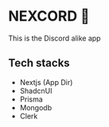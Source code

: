 # NEXCORD 🌚

This is the Discord alike app

## Tech stacks

- Nextjs (App Dir)
- ShadcnUI
- Prisma
- Mongodb
- Clerk
